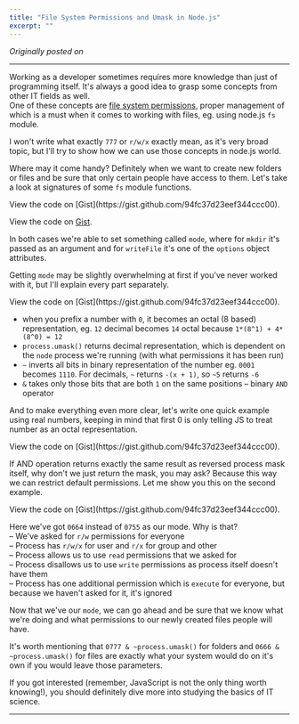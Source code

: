 ```yaml
---
title: "File System Permissions and Umask in Node.js"
excerpt: ""
---
```


_Originally posted on []()_

---

Working as a developer sometimes requires more knowledge than just of programming itself. It's always a good idea to grasp some concepts from other IT fields as well.  
 One of these concepts are [file system permissions](http://en.wikipedia.org/wiki/File_system_permissions), proper management of which is a must when it comes to working with files, eg. using node.js `fs` module.

I won't write what exactly `777` or `r/w/x` exactly mean, as it's very broad topic, but I'll try to show how we can use those concepts in node.js world.

Where may it come handy? Definitely when we want to create new folders or files and be sure that only certain people have access to them. Let's take a look at signatures of some `fs` module functions.

<script src="https://gist.github.com/94fc37d23eef344ccc00.js?file=mkdir.js"></script><noscript>View the code on [Gist](https://gist.github.com/94fc37d23eef344ccc00).

</noscript><script src="https://gist.github.com/94fc37d23eef344ccc00.js?file=writefile.js"></script><noscript>View the code on [Gist](https://gist.github.com/94fc37d23eef344ccc00).

</noscript>In both cases we're able to set something called `mode`, where for `mkdir` it's passed as an argument and for `writeFile` it's one of the `options` object attributes.

Getting `mode` may be slightly overwhelming at first if you've never worked with it, but I'll explain every part separately.

<script src="https://gist.github.com/94fc37d23eef344ccc00.js?file=mode.js"></script><noscript>View the code on [Gist](https://gist.github.com/94fc37d23eef344ccc00).</noscript>

- when you prefix a number with `0`, it becomes an octal (8 based) representation, eg. `12` decimal becomes `14` octal because `1*(8^1) + 4*(8^0) = 12`
- `process.umask()` returns decimal representation, which is dependent on the `node` process we're running (with what permissions it has been run)
- `~` inverts all bits in binary representation of the number eg. `0001` becomes `1110`. For decimals, `~` returns `-(x + 1)`, so `~5` returns `-6`
- `&` takes only those bits that are both `1` on the same positions – binary `AND` operator

And to make everything even more clear, let's write one quick example using real numbers, keeping in mind that first 0 is only telling JS to treat number as an octal representation.

<script src="https://gist.github.com/94fc37d23eef344ccc00.js?file=777.js"></script><noscript>View the code on [Gist](https://gist.github.com/94fc37d23eef344ccc00).

</noscript>If AND operation returns exactly the same result as reversed process mask itself, why don't we just return the mask, you may ask? Because this way we can restrict default permissions. Let me show you this on the second example.

<script src="https://gist.github.com/94fc37d23eef344ccc00.js?file=666.js"></script><noscript>View the code on [Gist](https://gist.github.com/94fc37d23eef344ccc00).</noscript>

Here we've got `0664` instead of `0755` as our mode. Why is that?  
– We've asked for `r/w` permissions for everyone  
 – Process has `r/w/x` for user and `r/x` for group and other  
 – Process allows us to use `read` permissions that we asked for  
 – Process disallows us to use `write` permissions as process itself doesn't have them  
 – Process has one additional permission which is `execute` for everyone, but because we haven't asked for it, it's ignored

Now that we've our `mode`, we can go ahead and be sure that we know what we're doing and what permissions to our newly created files people will have.

It's worth mentioning that `0777 & ~process.umask()` for folders and `0666 & ~process.umask()` for files are exactly what your system would do on it's own if you would leave those parameters.

If you got interested (remember, JavaScript is not the only thing worth knowing!), you should definitely dive more into studying the basics of IT science.

---
